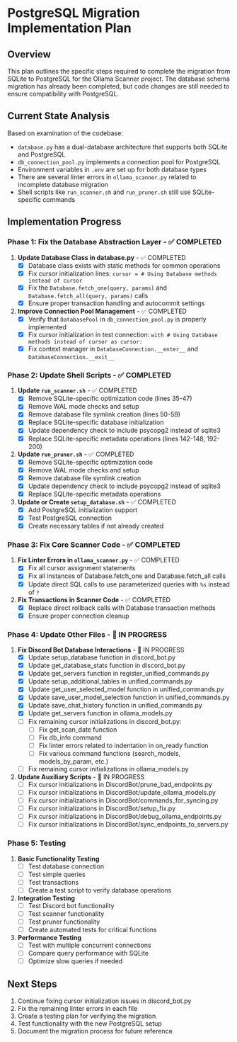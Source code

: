 # PostgreSQL Migration Implementation Plan

## Overview
This plan outlines the specific steps required to complete the migration from SQLite to PostgreSQL for the Ollama Scanner project. The database schema migration has already been completed, but code changes are still needed to ensure compatibility with PostgreSQL.

## Current State Analysis

Based on examination of the codebase:

- `database.py` has a dual-database architecture that supports both SQLite and PostgreSQL
- `db_connection_pool.py` implements a connection pool for PostgreSQL
- Environment variables in `.env` are set up for both database types
- There are several linter errors in `ollama_scanner.py` related to incomplete database migration
- Shell scripts like `run_scanner.sh` and `run_pruner.sh` still use SQLite-specific commands

## Implementation Progress

### Phase 1: Fix the Database Abstraction Layer - ✅ COMPLETED

1. **Update Database Class in database.py** - ✅ COMPLETED
   - [x] Database class exists with static methods for common operations
   - [x] Fix cursor initialization lines: `cursor = # Using Database methods instead of cursor`
   - [x] Fix the `Database.fetch_one(query, params)` and `Database.fetch_all(query, params)` calls
   - [x] Ensure proper transaction handling and autocommit settings

2. **Improve Connection Pool Management** - ✅ COMPLETED
   - [x] Verify that `DatabasePool` in `db_connection_pool.py` is properly implemented
   - [x] Fix cursor initialization in test connection: `with # Using Database methods instead of cursor as cursor:`
   - [x] Fix context manager in `DatabaseConnection.__enter__` and `DatabaseConnection.__exit__`

### Phase 2: Update Shell Scripts - ✅ COMPLETED

1. **Update `run_scanner.sh`** - ✅ COMPLETED
   - [x] Remove SQLite-specific optimization code (lines 35-47)
   - [x] Remove WAL mode checks and setup
   - [x] Remove database file symlink creation (lines 50-59)
   - [x] Replace SQLite-specific database initialization
   - [x] Update dependency check to include psycopg2 instead of sqlite3
   - [x] Replace SQLite-specific metadata operations (lines 142-148, 192-200)

2. **Update `run_pruner.sh`** - ✅ COMPLETED
   - [x] Remove SQLite-specific optimization code
   - [x] Remove WAL mode checks and setup
   - [x] Remove database file symlink creation
   - [x] Update dependency check to include psycopg2 instead of sqlite3
   - [x] Replace SQLite-specific metadata operations

3. **Update or Create `setup_database.sh`** - ✅ COMPLETED
   - [x] Add PostgreSQL initialization support
   - [x] Test PostgreSQL connection
   - [x] Create necessary tables if not already created

### Phase 3: Fix Core Scanner Code - ✅ COMPLETED

1. **Fix Linter Errors in `ollama_scanner.py`** - ✅ COMPLETED
   - [x] Fix all cursor assignment statements
   - [x] Fix all instances of Database.fetch_one and Database.fetch_all calls
   - [x] Update direct SQL calls to use parameterized queries with `%s` instead of `?`

2. **Fix Transactions in Scanner Code** - ✅ COMPLETED
   - [x] Replace direct rollback calls with Database transaction methods
   - [x] Ensure proper connection cleanup

### Phase 4: Update Other Files - 🔄 IN PROGRESS

1. **Fix Discord Bot Database Interactions** - 🔄 IN PROGRESS
   - [x] Update setup_database function in discord_bot.py
   - [x] Update get_database_stats function in discord_bot.py
   - [x] Update get_servers function in register_unified_commands.py
   - [x] Update setup_additional_tables in unified_commands.py
   - [x] Update get_user_selected_model function in unified_commands.py
   - [x] Update save_user_model_selection function in unified_commands.py
   - [x] Update save_chat_history function in unified_commands.py
   - [x] Update get_servers function in ollama_models.py
   - [ ] Fix remaining cursor initializations in discord_bot.py:
     - [ ] Fix get_scan_date function
     - [ ] Fix db_info command
     - [ ] Fix linter errors related to indentation in on_ready function
     - [ ] Fix various command functions (search_models, models_by_param, etc.)
   - [ ] Fix remaining cursor initializations in ollama_models.py

2. **Update Auxiliary Scripts** - 🔄 IN PROGRESS
   - [ ] Fix cursor initializations in DiscordBot/prune_bad_endpoints.py
   - [ ] Fix cursor initializations in DiscordBot/update_ollama_models.py
   - [ ] Fix cursor initializations in DiscordBot/commands_for_syncing.py
   - [ ] Fix cursor initializations in DiscordBot/setup_fix.py
   - [ ] Fix cursor initializations in DiscordBot/debug_ollama_endpoints.py
   - [ ] Fix cursor initializations in DiscordBot/sync_endpoints_to_servers.py

### Phase 5: Testing

1. **Basic Functionality Testing**
   - [ ] Test database connection
   - [ ] Test simple queries
   - [ ] Test transactions
   - [ ] Create a test script to verify database operations

2. **Integration Testing**
   - [ ] Test Discord bot functionality
   - [ ] Test scanner functionality
   - [ ] Test pruner functionality
   - [ ] Create automated tests for critical functions

3. **Performance Testing**
   - [ ] Test with multiple concurrent connections
   - [ ] Compare query performance with SQLite
   - [ ] Optimize slow queries if needed

## Next Steps

1. Continue fixing cursor initialization issues in discord_bot.py
2. Fix the remaining linter errors in each file
3. Create a testing plan for verifying the migration
4. Test functionality with the new PostgreSQL setup
5. Document the migration process for future reference 